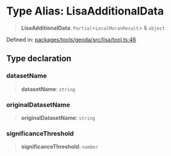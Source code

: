 # Type Alias: LisaAdditionalData

> **LisaAdditionalData**: `Partial`\<`LocalMoranResult`\> & `object`

Defined in: [packages/tools/geoda/src/lisa/tool.ts:46](https://github.com/GeoDaCenter/openassistant/blob/28e38a23cf528ccfe10391135d12fba8d3e385da/packages/tools/geoda/src/lisa/tool.ts#L46)

## Type declaration

### datasetName

> **datasetName**: `string`

### originalDatasetName

> **originalDatasetName**: `string`

### significanceThreshold

> **significanceThreshold**: `number`
